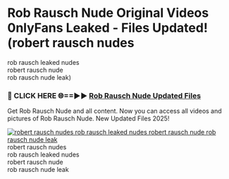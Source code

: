 # Rob Rausch Nude Original Videos 0nlyFans Leaked - Files Updated! (robert rausch nudes<br>
rob rausch leaked nudes<br>
robert rausch nude<br>
rob rausch nude leak)

<h3>🔴 CLICK HERE 🌐==►► <a href="https://tinyurl.com/2p9ay9w9" rel="nofollow">Rob Rausch Nude Updated Files</a></h3>

Get Rob Rausch Nude and all content. Now you can access all videos and pictures of Rob Rausch Nude. New Updated Files 2025!

[![robert rausch nudes<br>
rob rausch leaked nudes<br>
robert rausch nude<br>
rob rausch nude leak](https://i.imgur.com/KQgVmj3.gif)](https://tinyurl.com/2p9ay9w9)
robert rausch nudes<br>
rob rausch leaked nudes<br>
robert rausch nude<br>
rob rausch nude leak